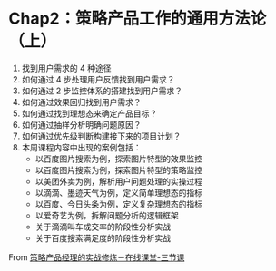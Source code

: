 # Chap2：策略产品工作的通用方法论（上）

1. 找到用户需求的 4 种途径
2. 如何通过 4 步处理用户反馈找到用户需求？
3. 如何通过 2 步监控体系的搭建找到用户需求？
4. 如何通过效果回归找到用户需求？
5. 如何通过找到理想态来确定产品目标？
6. 如何通过抽样分析明确问题原因？
7. 如何通过优先级判断构建接下来的项目计划？
8. 本周课程内容中出现的案例包括：
	* 以百度图片搜索为例，探索图片特型的效果监控 
	* 以百度图片搜索为例，探索图片特型的策略监控 
	* 以美团外卖为例，解析用户问题处理的实操过程 
	* 以滴滴、墨迹天气为例，定义简单理想态的指标 
	* 以百度、今日头条为例，定义复杂理想态的指标 
	* 以爱奇艺为例，拆解问题分析的逻辑框架
	* 关于滴滴叫车成交率的阶段性分析实战 
	* 关于百度搜索满足度的阶段性分析实战

From [策略产品经理的实战修炼－在线课堂-三节课](https://class.sanjieke.cn/course/3610846.html)



